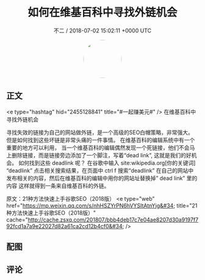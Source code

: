 <h1 align="center">如何在维基百科中寻找外链机会</h1>
<p align="center">
    <a>不二 / 2018-07-02 15:02:11 &#43;0000 UTC</a>
</p>

<div align="center">
    <img src="https://images.zsxq.com/FjBLTFgBINkeiOw5FOBvT4xYCdql?e=1590940799&amp;token=kIxbL07-8jAj8w1n4s9zv64FuZZNEATmlU_Vm6zD:vBI6hqSIVlW5ZUZNhlFU_FczYlw=" width="100" height="100" style="border:1px solid;border-radius:50%; color:#ffffff"/>
</div>

## 正文

<div>
&lt;e type=&#34;hashtag&#34; hid=&#34;2455128841&#34; title=&#34;#一起赚美元#&#34; /&gt; 
在维基百科中寻找外链机会


寻找失效的链接为自己的网站做外链，是一个高级的SEO白帽策略，非常强大。
但是如何找到这些坏链是非常头痛的一件事情。
在维基百科的编辑系统中有一个重要的地方可以利用，
当一个维基百科的编辑偶然发现一个死链接，他们不会马上删除链接，而是链接旁边添加了一个脚注，写着“dead link”, 这就是我们的好机会。
如何找到这些 deadlink 呢？
在谷歌中输入 site:wikipedia.org[你的关键词]   “deadlink”
点击相关搜索结果，在页面中 ctrl f 搜索“deadlink”
在自己的网站中发布相关的内容，然后在维基百科的编辑中用你的网站址替换掉” dead link” 里的内容
这样就得到一条来自维基百科的外链。

原文：21种方法快速上手谷歌SEO（2018版）
&lt;e type=&#34;web&#34; href=&#34;https://mp.weixin.qq.com/s/nhHSZYrPN6hVYSItAtnYjg&#34; title=&#34;21种方法快速上手谷歌SEO（2018版）&#34; cache=&#34;http://cache.zsxq.com/201807/bbb4deb17c7e04ae8207d30a9197f792fcd1a7a9e22027d82a61ca2cd12b4cf0&#34; /&gt;
</div>

## 配图
<div class="image" align="center">

</div>

## 评论

<div align="left">
<div>

</div>
</div>